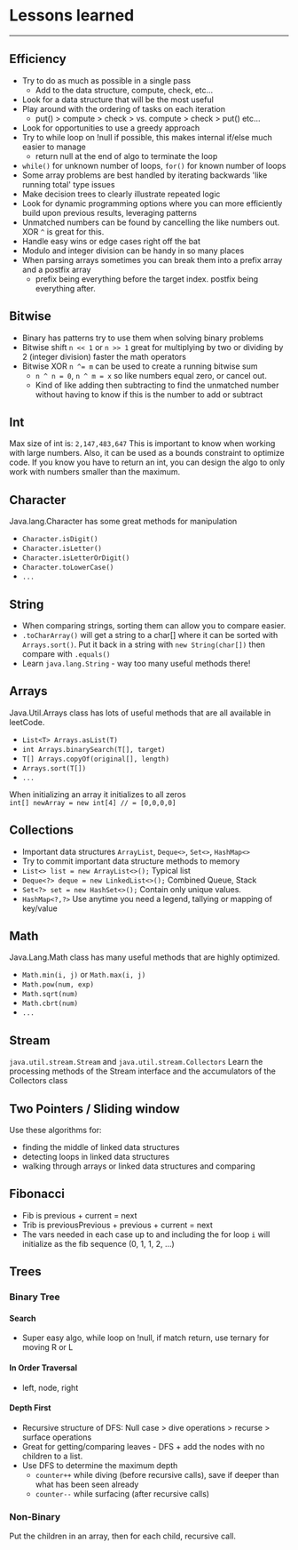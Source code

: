 
# Lessons learned
___

## Efficiency
* Try to do as much as possible in a single pass
  * Add to the data structure, compute, check, etc...
* Look for a data structure that will be the most useful
* Play around with the ordering of tasks on each iteration
  * put() > compute > check > vs. compute > check > put() etc...
* Look for opportunities to use a greedy approach
* Try to while loop on !null if possible, this makes internal if/else much easier to manage
  * return null at the end of algo to terminate the loop
* `while()` for unknown number of loops, `for()` for known number of loops
* Some array problems are best handled by iterating backwards 'like running total' type issues
* Make decision trees to clearly illustrate repeated logic
* Look for dynamic programming options where you can more efficiently build upon previous results, leveraging patterns
* Unmatched numbers can be found by cancelling the like numbers out. XOR `^` is great for this.
* Handle easy wins or edge cases right off the bat
* Modulo and integer division can be handy in so many places 
* When parsing arrays sometimes you can break them into a prefix array and a postfix array
  * prefix being everything before the target index. postfix being everything after.

## Bitwise
* Binary has patterns try to use them when solving binary problems
* Bitwise shift `n << 1` or `n >> 1` great for multiplying by two or dividing by 2 (integer division) faster the math operators
* Bitwise XOR `n ^= m` can be used to create a running bitwise sum
  * `n ^ n = 0`, `n ^ m = x` so like numbers equal zero, or cancel out.
  * Kind of like adding then subtracting to find the unmatched number without having to know if this is the number to add or subtract

## Int
Max size of int is: `2,147,483,647` This is important to know when working with large numbers.
Also, it can be used as a bounds constraint to optimize code. If you know you have to return an int, you can design the algo to only work with numbers smaller than the maximum.

## Character
Java.lang.Character has some great methods for manipulation
* `Character.isDigit()`
* `Character.isLetter()`
* `Character.isLetterOrDigit()`
* `Character.toLowerCase()`
* `...`

## String
* When comparing strings, sorting them can allow you to compare easier.
* `.toCharArray()` will get a string to a char[] where it can be sorted with `Arrays.sort()`. Put it back in a string with `new String(char[])` then compare with `.equals()`
* Learn `java.lang.String` - way too many useful methods there!

## Arrays
Java.Util.Arrays class has lots of useful methods that are all available in leetCode.
* `List<T> Arrays.asList(T)`
* `int Arrays.binarySearch(T[], target)`
* `T[] Arrays.copyOf(original[], length)`
* `Arrays.sort(T[])`
* `...`

When initializing an array it initializes to all zeros  
`int[] newArray = new int[4] // = [0,0,0,0]`

## Collections
* Important data structures `ArrayList`, `Deque<>`, `Set<>`, `HashMap<>`
* Try to commit important data structure methods to memory
* `List<> list = new ArrayList<>();` Typical list
* `Deque<?> deque = new LinkedList<>();` Combined Queue, Stack
* `Set<?> set = new HashSet<>();` Contain only unique values.
* `HashMap<?,?>` Use anytime you need a legend, tallying or mapping of key/value


## Math
Java.Lang.Math class has many useful methods that are highly optimized.
* `Math.min(i, j)` or `Math.max(i, j)`
* `Math.pow(num, exp)`
* `Math.sqrt(num)`
* `Math.cbrt(num)`
* `...`

## Stream
`java.util.stream.Stream` and `java.util.stream.Collectors` 
Learn the processing methods of the Stream interface and the accumulators of the Collectors class


## Two Pointers / Sliding window
Use these algorithms for:
* finding the middle of linked data structures
* detecting loops in linked data structures
* walking through arrays or linked data structures and comparing

## Fibonacci
* Fib is previous + current = next
* Trib is previousPrevious + previous + current = next
* The vars needed in each case up to and including the for loop `i` will initialize as the fib sequence (0, 1, 1, 2, ...)

## Trees
### Binary Tree
#### Search
* Super easy algo, while loop on !null, if match return, use ternary for moving R or L

#### In Order Traversal
* left, node, right

#### Depth First
* Recursive structure of DFS: Null case > dive operations > recurse > surface operations
* Great for getting/comparing leaves - DFS + add the nodes with no children to a list.
* Use DFS to determine the maximum depth
  * `counter++` while diving (before recursive calls), save if deeper than what has been seen already
  * `counter--` while surfacing (after recursive calls)

### Non-Binary
Put the children in an array, then for each child, recursive call.


